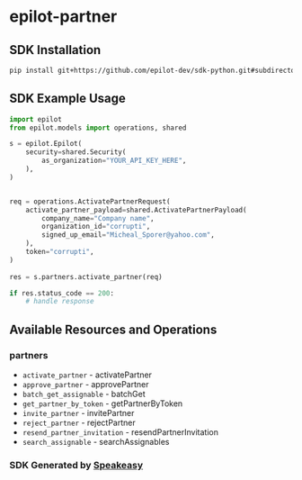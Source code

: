 # epilot-partner

<!-- Start SDK Installation -->
## SDK Installation

```bash
pip install git+https://github.com/epilot-dev/sdk-python.git#subdirectory=partner
```
<!-- End SDK Installation -->

## SDK Example Usage
<!-- Start SDK Example Usage -->
```python
import epilot
from epilot.models import operations, shared

s = epilot.Epilot(
    security=shared.Security(
        as_organization="YOUR_API_KEY_HERE",
    ),
)


req = operations.ActivatePartnerRequest(
    activate_partner_payload=shared.ActivatePartnerPayload(
        company_name="Company name",
        organization_id="corrupti",
        signed_up_email="Micheal_Sporer@yahoo.com",
    ),
    token="corrupti",
)
    
res = s.partners.activate_partner(req)

if res.status_code == 200:
    # handle response
```
<!-- End SDK Example Usage -->

<!-- Start SDK Available Operations -->
## Available Resources and Operations


### partners

* `activate_partner` - activatePartner
* `approve_partner` - approvePartner
* `batch_get_assignable` - batchGet
* `get_partner_by_token` - getPartnerByToken
* `invite_partner` - invitePartner
* `reject_partner` - rejectPartner
* `resend_partner_invitation` - resendPartnerInvitation
* `search_assignable` - searchAssignables
<!-- End SDK Available Operations -->

### SDK Generated by [Speakeasy](https://docs.speakeasyapi.dev/docs/using-speakeasy/client-sdks)
